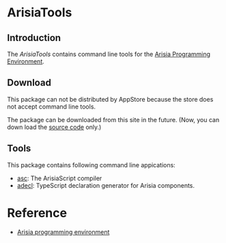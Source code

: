 # ArisiaTools

## Introduction
The *ArisiaTools* contains command line tools for the [Arisia Programming Environment](https://github.com/steelwheels/Arisia#readme).

## Download
This package can not be distributed by AppStore because the store does not accept command line tools.

The package can be downloaded from this site in the future.
(Now, you can down load the [source code](https://github.com/steelwheels/Arisia/tree/main/ArisiaTools) only.)

## Tools
This package contains following command line appications:
* [asc](./Document/asc-man.md): The ArisiaScript compiler
* [adecl](./Document/adecl-man.md): TypeScript declaration generator for Arisia components.

# Reference
* [Arisia programming environment](https://github.com/steelwheels/Arisia#readme)

